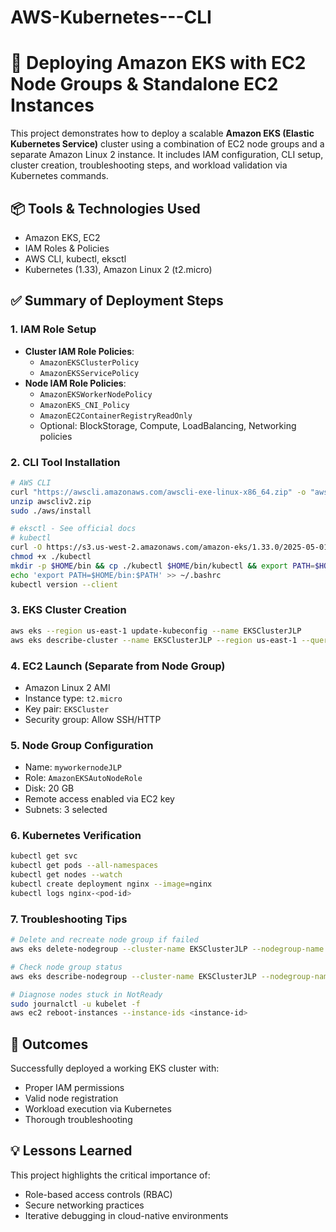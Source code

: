 # AWS-Kubernetes---CLI

# 🚀 Deploying Amazon EKS with EC2 Node Groups & Standalone EC2 Instances

This project demonstrates how to deploy a scalable **Amazon EKS (Elastic Kubernetes Service)** cluster using a combination of EC2 node groups and a separate Amazon Linux 2 instance. It includes IAM configuration, CLI setup, cluster creation, troubleshooting steps, and workload validation via Kubernetes commands.

## 📦 Tools & Technologies Used
- Amazon EKS, EC2
- IAM Roles & Policies
- AWS CLI, kubectl, eksctl
- Kubernetes (1.33), Amazon Linux 2 (t2.micro)

## ✅ Summary of Deployment Steps
### 1. IAM Role Setup
- **Cluster IAM Role Policies**:
  - `AmazonEKSClusterPolicy`
  - `AmazonEKSServicePolicy`
- **Node IAM Role Policies**:
  - `AmazonEKSWorkerNodePolicy`
  - `AmazonEKS_CNI_Policy`
  - `AmazonEC2ContainerRegistryReadOnly`
  - Optional: BlockStorage, Compute, LoadBalancing, Networking policies

### 2. CLI Tool Installation
```bash
# AWS CLI
curl "https://awscli.amazonaws.com/awscli-exe-linux-x86_64.zip" -o "awscliv2.zip"
unzip awscliv2.zip
sudo ./aws/install

# eksctl - See official docs
# kubectl
curl -O https://s3.us-west-2.amazonaws.com/amazon-eks/1.33.0/2025-05-01/bin/linux/amd64/kubectl
chmod +x ./kubectl
mkdir -p $HOME/bin && cp ./kubectl $HOME/bin/kubectl && export PATH=$HOME/bin:$PATH
echo 'export PATH=$HOME/bin:$PATH' >> ~/.bashrc
kubectl version --client
```

### 3. EKS Cluster Creation
```bash
aws eks --region us-east-1 update-kubeconfig --name EKSClusterJLP
aws eks describe-cluster --name EKSClusterJLP --region us-east-1 --query cluster.status
```

### 4. EC2 Launch (Separate from Node Group)
- Amazon Linux 2 AMI
- Instance type: `t2.micro`
- Key pair: `EKSCluster`
- Security group: Allow SSH/HTTP

### 5. Node Group Configuration
- Name: `myworkernodeJLP`
- Role: `AmazonEKSAutoNodeRole`
- Disk: 20 GB
- Remote access enabled via EC2 key
- Subnets: 3 selected

### 6. Kubernetes Verification
```bash
kubectl get svc
kubectl get pods --all-namespaces
kubectl get nodes --watch
kubectl create deployment nginx --image=nginx
kubectl logs nginx-<pod-id>
```

### 7. Troubleshooting Tips
```bash
# Delete and recreate node group if failed
aws eks delete-nodegroup --cluster-name EKSClusterJLP --nodegroup-name myworkernodeJLP --region us-east-1

# Check node group status
aws eks describe-nodegroup --cluster-name EKSClusterJLP --nodegroup-name myworkernodeJLP --region us-east-1 --query nodegroup.status

# Diagnose nodes stuck in NotReady
sudo journalctl -u kubelet -f
aws ec2 reboot-instances --instance-ids <instance-id>
```

## 🌟 Outcomes
Successfully deployed a working EKS cluster with:
- Proper IAM permissions
- Valid node registration
- Workload execution via Kubernetes
- Thorough troubleshooting

## 💡 Lessons Learned
This project highlights the critical importance of:
- Role-based access controls (RBAC)
- Secure networking practices
- Iterative debugging in cloud-native environments
